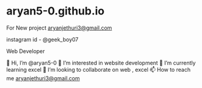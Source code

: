 # aryan5-0.github.io


For New project aryanjethuri3@gmail.com

instagram id - @geek_boy07 


Web Developer

👋 Hi, I’m @aryan5-0
👀 I’m interested in website development
🌱 I’m currently learning excel
💞️ I’m looking to collaborate on web , excel
📫 How to reach me aryanjethuri3@gmail.com
